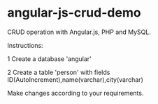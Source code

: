# angular-js-crud-demo
CRUD operation with Angular.js, PHP and MySQL.

Instructions:

 1 Create a database 'angular'
 
 2 Create a table 'person' with fields ID(AutoIncrement),name(varchar),city(varchar)
 

Make changes according to your requirements.
